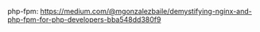 php-fpm: https://medium.com/@mgonzalezbaile/demystifying-nginx-and-php-fpm-for-php-developers-bba548dd380f9
